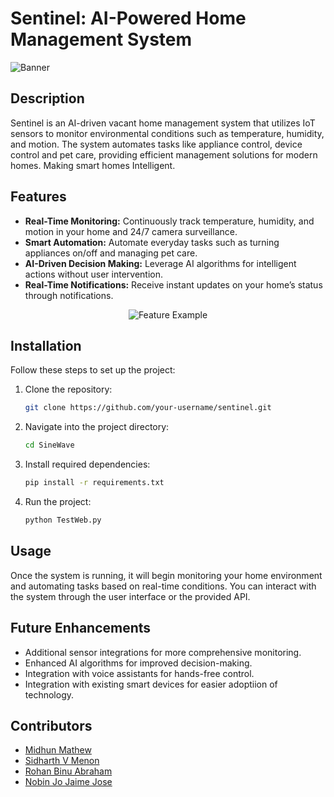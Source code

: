 # Sentinel: AI-Powered Home Management System

![Banner](https://github.com/memidhun/SineWave/blob/782b734ec367fb1916d9d1ba8f7102134efb7422/App%20Images/image.png)

## Description
Sentinel is an AI-driven vacant home management system that utilizes IoT sensors to monitor environmental conditions such as temperature, humidity, and motion. The system automates tasks like appliance control, device control and pet care, providing efficient management solutions for modern homes. Making smart homes Intelligent.

## Features
- **Real-Time Monitoring:** Continuously track temperature, humidity, and motion in your home and 24/7 camera surveillance.
- **Smart Automation:** Automate everyday tasks such as turning appliances on/off and managing pet care.
- **AI-Driven Decision Making:** Leverage AI algorithms for intelligent actions without user intervention.
- **Real-Time Notifications:** Receive instant updates on your home’s status through notifications.

<div align="center">
    <img src="https://github.com/memidhun/SineWave/blob/277de0f30e36b6d1953a6ef9fb438b34f4eb8d9d/App%20Images/Collab.png" alt="Feature Example" />
</div>

## Installation
Follow these steps to set up the project:

1. Clone the repository:
   ```bash
   git clone https://github.com/your-username/sentinel.git
   ```
2. Navigate into the project directory:
   ```bash
   cd SineWave
   ```
3. Install required dependencies:
   ```bash
   pip install -r requirements.txt
   ```
4. Run the project:
   ```bash
   python TestWeb.py
   ```

## Usage
Once the system is running, it will begin monitoring your home environment and automating tasks based on real-time conditions. You can interact with the system through the user interface or the provided API.


## Future Enhancements
- Additional sensor integrations for more comprehensive monitoring.
- Enhanced AI algorithms for improved decision-making.
- Integration with voice assistants for hands-free control.
- Integration with existing smart devices for easier adoptiion of technology.

## Contributors
- [Midhun Mathew](https://github.com/memidhun)
- [Sidharth V Menon](https://github.com/VMOnGit)
- [Rohan Binu Abraham](https://github.com/Grim-1)
- [Nobin Jo Jaime Jose](https://github.com/NobinJo431)
